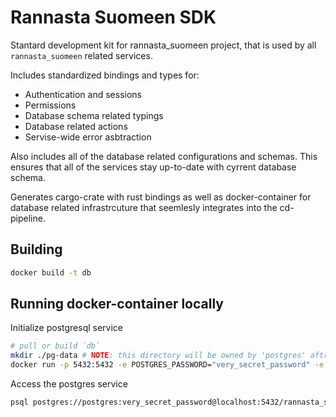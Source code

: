 # Rannasta Suomeen SDK
Stantard development kit for rannasta_suomeen project, that is used by all `rannasta_suomeen` related services.

Includes standardized bindings and types for:
- Authentication and sessions
- Permissions
- Database schema related typings
- Database related actions
- Servise-wide error asbtraction

Also includes all of the database related configurations and schemas. This ensures that all of the services stay up-to-date with cyrrent database schema. 

Generates cargo-crate with rust bindings as well as docker-container for database related infrastrcuture that seemlesly integrates into the cd-pipeline.

## Building
```bash
docker build -t db
```

## Running docker-container locally
Initialize postgresql service
```bash
# pull or build `db`
mkdir ./pg-data # NOTE: this directory will be owned by 'postgres' aftre initialization
docker run -p 5432:5432 -e POSTGRES_PASSWORD="very_secret_password" -e POSTGRES_DB=rannasta_suomeen --mount type=bind,source=./pg-data,target=/var/lib/postgresql/data db
```
Access the postgres service
```bash
psql postgres://postgres:very_secret_password@localhost:5432/rannasta_suomeen
```


